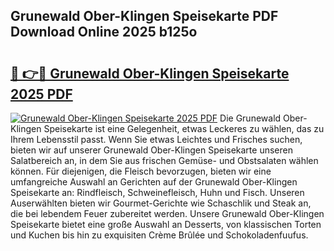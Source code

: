 ## Grunewald Ober-Klingen Speisekarte PDF Download Online 2025 b125o

# <h2><a href="http://gc96oq.nevu.top/?p=Grunewald+Ober-Klingen+Speisekarte">🔗 👉🔴 Grunewald Ober-Klingen Speisekarte 2025 PDF</a></h2>

[![Grunewald Ober-Klingen Speisekarte 2025 PDF](https://i.imgur.com/dBaPXMq.png)](http://gc96oq.nevu.top/?p=Grunewald+Ober-Klingen+Speisekarte)
Die Grunewald Ober-Klingen Speisekarte ist eine Gelegenheit, etwas Leckeres zu wählen, das zu Ihrem Lebensstil passt. Wenn Sie etwas Leichtes und Frisches suchen, bieten wir auf unserer Grunewald Ober-Klingen Speisekarte unseren Salatbereich an, in dem Sie aus frischen Gemüse- und Obstsalaten wählen können. Für diejenigen, die Fleisch bevorzugen, bieten wir eine umfangreiche Auswahl an Gerichten auf der Grunewald Ober-Klingen Speisekarte an: Rindfleisch, Schweinefleisch, Huhn und Fisch. Unseren Auserwählten bieten wir Gourmet-Gerichte wie Schaschlik und Steak an, die bei lebendem Feuer zubereitet werden. Unsere Grunewald Ober-Klingen Speisekarte bietet eine große Auswahl an Desserts, von klassischen Torten und Kuchen bis hin zu exquisiten Crème Brûlée und Schokoladenfuufus.
